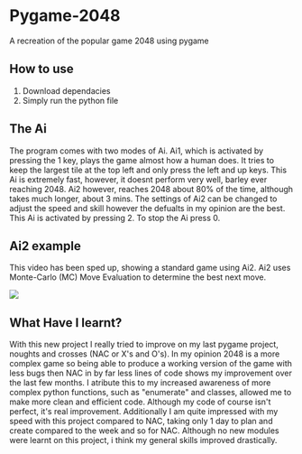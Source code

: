 # Pygame-2048
A recreation of the popular game 2048 using pygame
## How to use
1. Download dependacies
2. Simply run the python file
## The Ai
The program comes with two modes of Ai. Ai1, which is activated by pressing the 1 key, plays the game almost how a human does.
It tries to keep the largest tile at the top left and only press the left and up keys. This Ai is extremely fast, however, it doesnt
perform very well, barley ever reaching 2048. Ai2 however, reaches 2048 about 80% of the time, although takes much longer, about 3 mins.
The settings of Ai2 can be changed to adjust the speed and skill however the defualts in my opinion are the best. This Ai is activated by pressing 2. To stop the Ai press 0.
## Ai2 example
This video has been sped up, showing a standard game using Ai2.
Ai2 uses Monte-Carlo (MC) Move Evaluation to determine the best next move.

![](Ai2.gif)

## What Have I learnt?
With this new project I really tried to improve on my last pygame project, noughts and crosses (NAC or X's and O's). In my opinion 2048 is a more complex game so being able to produce a working version of the game with less bugs then NAC in by far less lines of code shows my improvement over the last few months. I atribute this to my increased awareness of more complex python functions, such as "enumerate" and classes, allowed me to make more clean and efficient code. Although my code of course isn't perfect, it's real improvement. Additionally I am quite impressed with my speed with this project compared to NAC, taking only 1 day to plan and create compared to the week and so for NAC. Although no new modules were learnt on this project, i think my general skills improved drastically.
